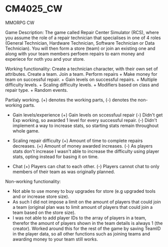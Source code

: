 # CM4025_CW
MMORPG CW


Game Description:
The game called Repair Center Simulator (RCS), 
where you assume the role of a repair technician 
that specialises in one of 4 roles (General Technician, 
Hardware Technician, Software Technician or Data Technician).
You will then form a store (team) or join an existing one
and along with your team members perfoem repairs to earn 
money and experiece for noth you and your store.

Working functionality:
  Create a technician character, with their own set of attributes.
  Create a team.
  Join a team.
  Perform repairs
    + Make money for team on successful repair.
    + Gain levels on successful repairs.
    + Multiple difficulty levels.
    + Scaling difficulty levels.
    + Modifiers based on class and repair type.
    + Random events.

Partialy working. 
(+) denotes the working parts, (-) denotes the non-working parts.
  - Gain levels/experience
    (+) Gain levels on sccessfuul repair
    (-) Didn't get Exp working, so awarded 1 level for every successful repair.
    (-) Didn't implement a way to increase stats, so starting stats remain throughout whole game.
  
  - Scaling repair difficulty
    (+) Amount of time to complete repairs decreases.
    (+) Amount of money awarded increases.
    (-) As players stats don't increase I wasn't able to increase the difficulty using 
      player stats, opting instead for basing it on time.
      
  - Chat
    (+) Players can chat to each other.
    (-) Players cannot chat to only members of their team as was originally planned.
      
Non-working functionality:
  - Not able to use money to buy upgrades for store (e.g upgraded tools and or increase store size).
  - As such I did not impose a limit on the amount of players that could join a team (original plan
    was to limit amount of players that could join a team based on the store size).
  - I was not able to add player IDs to the array of players in a team, therefor the amount of
    players shown in the team details is always 1 (the creator). Worked around this for the rest of the 
    game by saving TeamID in the player data, so all other functions such as joining teams and awarding money
    to your team still works.
  
   

